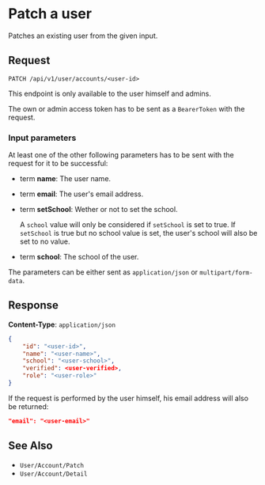 # Patch a user

Patches an existing user from the given input.

## Request

    PATCH /api/v1/user/accounts/<user-id>

This endpoint is only available to the user himself and admins.

The own or admin access token has to be sent as a `BearerToken` with the request.

### Input parameters

At least one of the other following parameters has to be sent with the request for it to be successful:  

- term **name**: The user name. 
- term **email**: The user's email address.
- term **setSchool**: Wether or not to set the school. 
    
    A `school` value will only be considered if `setSchool` is set to true. If `setSchool` is true but no school value is set, the user's school will also be set to no value. 
- term **school**: The school of the user.

The parameters can be either sent as `application/json` or `multipart/form-data`.

## Response

**Content-Type**: `application/json`

```json
{
    "id": "<user-id>",
    "name": "<user-name>",
    "school": "<user-school>",
    "verified": <user-verified>,
    "role": "<user-role>"
}
```

If the request is performed by the user himself, his email address will also be returned:

```json
"email": "<user-email>"
```

## See Also

* ``User/Account/Patch``
* ``User/Account/Detail``
